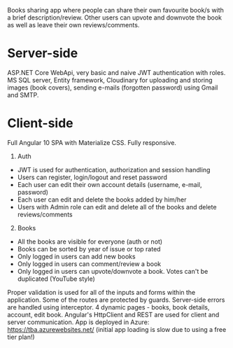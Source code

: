 Books sharing app where people can share their own favourite book/s with a brief description/review. Other users can upvote and downvote the book as well as leave their own reviews/comments.

# Server-side
ASP.NET Core WebApi, very basic and naive JWT authentication with roles. MS SQL server, Entity framework, Cloudinary for uploading and storing images (book covers), sending e-mails (forgotten password) using Gmail and SMTP.

# Client-side
Full Angular 10 SPA with Materialize CSS. Fully responsive.

1. Auth
- JWT is used for authentication, authorization and session handling
- Users can register, login/logout and reset password
- Each user can edit their own account details (username, e-mail, password)
- Each user can edit and delete the books added by him/her
- Users with Admin role can edit and delete all of the books and delete reviews/comments

2. Books
- All the books are visible for everyone (auth or not)
- Books can be sorted by year of issue or top rated
- Only logged in users can add new books
- Only logged in users can comment/review a book
- Only logged in users can upvote/downvote a book. Votes can't be duplicated (YouTube style)

Proper validation is used for all of the inputs and forms within the application.
Some of the routes are protected by guards.
Server-side errors are handled using interceptor.
4 dynamic pages - books, book details, account, edit book.
Angular's HttpClient and REST are used for client and server communication.
App is deployed in Azure: https://tba.azurewebsites.net/ (initial app loading is slow due to using a free tier plan!)
